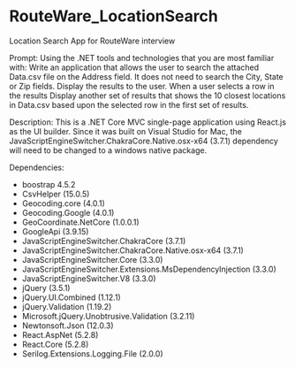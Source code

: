# RouteWare_LocationSearch
Location Search App for RouteWare interview

Prompt: Using the .NET tools and technologies that you are most familiar with:
Write an application that allows the user to search the attached Data.csv file on the Address field. It does not need to search the City, State or Zip fields.
Display the results to the user.
When a user selects a row in the results
Display another set of results that shows the 10 closest locations in Data.csv based upon the selected row in the first set of results.


Description: This is a .NET Core MVC single-page application using React.js as the UI builder. Since it was built on Visual Studio for Mac, the JavaScriptEngineSwitcher.ChakraCore.Native.osx-x64 (3.7.1) dependency will need to be changed to a windows native package.


Dependencies:
  * boostrap 4.5.2
  * CsvHelper (15.0.5)
  * Geocoding.core (4.0.1)
  * Geocoding.Google (4.0.1)
  * GeoCoordinate.NetCore (1.0.0.1)
  * GoogleApi (3.9.15)
  * JavaScriptEngineSwitcher.ChakraCore (3.7.1)
  * JavaScriptEngineSwitcher.ChakraCore.Native.osx-x64 (3.7.1)
  * JavaScriptEngineSwitcher.Core (3.3.0)
  * JavaScriptEngineSwitcher.Extensions.MsDependencyInjection (3.3.0)
  * JavaScriptEngineSwitcher.V8 (3.3.0)
  * jQuery (3.5.1)
  * jQuery.UI.Combined (1.12.1)
  * jQuery.Validation (1.19.2)
  * Microsoft.jQuery.Unobtrusive.Validation (3.2.11)
  * Newtonsoft.Json (12.0.3)
  * React.AspNet (5.2.8)
  * React.Core (5.2.8)
  * Serilog.Extensions.Logging.File (2.0.0)
